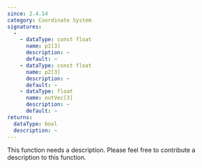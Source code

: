 ```yaml
---
since: 2.4.14
category: Coordinate System
signatures:
  -
    - dataType: const float
      name: p1[3]
      description: ~
      default: ~
    - dataType: const float
      name: p2[3]
      description: ~
      default: ~
    - dataType: float
      name: outVec[3]
      description: ~
      default: ~
returns:
  dataType: bool
  description: ~
---
```


This function needs a description. Please feel free to contribute a description to this function.
